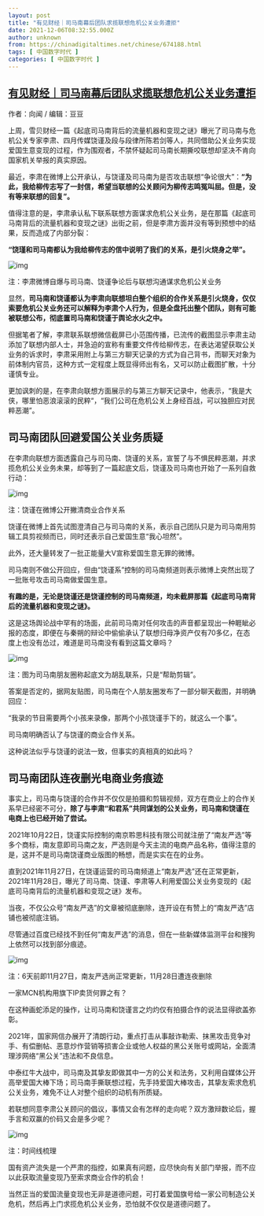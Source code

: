 ```yaml
---
layout: post
title: "有见财经｜司马南幕后团队求揽联想危机公关业务遭拒"
date: 2021-12-06T08:32:55.000Z
author: unknown
from: https://chinadigitaltimes.net/chinese/674188.html
tags: [ 中国数字时代 ]
categories: [ 中国数字时代 ]
---
```

<!--1638779575000-->
[有见财经｜司马南幕后团队求揽联想危机公关业务遭拒](https://chinadigitaltimes.net/chinese/674188.html)
------

<div>
<p><zz>作者：向闻 / 编辑：豆豆</zz></p><p>上周，雪贝财经一篇《起底司马南背后的流量机器和变现之谜》曝光了司马南与危机公关专家李肃、四月传媒饶谨及段与段律所陈若剑等人，共同借助公关业务实现爱国生意变现的过程，作为围观者，不禁怀疑起司马南长期撕咬联想却坚决不肯向国家机关举报的真实原因。</p><p>最近，李肃在微博上公开承认，与饶谨及司马南为是否攻击联想“争论很大”：<strong>“为此，我给柳传志写了一封信，希望当联想的公关顾问为柳传志鸣冤叫屈。但是，没有等来联想的回复”。</strong></p><p>值得注意的是，李肃承认私下联系联想方面谋求危机公关业务，是在那篇《起底司马南背后的流量机器和变现之谜》出街之前，但是李肃方面并没有等到预想中的结果，反而造成了内部分裂：</p><p><strong>“饶瑾和司马南都认为我给柳传志的信中说明了我们的关系，是引火烧身之举”。</strong></p><p><img src="https://chinadigitaltimes.net/chinese/files/2021/12/post-674188-61ad9c4a1fbeb.png" alt="img" /></p><p><ts>注：李肃微博自爆与司马南、饶谨争论后与联想沟通谋求危机公关业务</ts></p><p>显然，<strong>司马南和饶谨都认为李肃向联想坦白整个组织的合作关系是引火烧身，仅仅索要危机公关业务还可以解释为李肃个人行为，但是全盘托出整个团队，则有可能被联想公布，彻底置司马南和饶谨于舆论水火之中。</strong></p><p>但据笔者了解，李肃联系联想微信截屏已小范围传播，已流传的截图显示李肃主动添加了联想内部人士，并急迫的宣称有重要文件传给柳传志，在表达渴望获取公关业务的诉求时，李肃采用附上与第三方聊天记录的方式为自己背书，而聊天对象为前体制内官员，这种方式一定程度上既显得师出有名，又可以防止截图扩散，十分谨慎专业。</p><p>更加讽刺的是，在李肃向联想方面展示的与第三方聊天记录中，他表示，“我是大侠，哪里怕恶浪滚滚的民粹“，“我们公司在危机公关上身经百战，可以独胆应对民粹恶潮”。</p><h2><strong>司马南团队回避爱国公关业务质疑</strong></h2><p>在李肃向联想方面透露自己与司马南、饶谨的关系，宣誓了与不惧民粹恶潮，并求揽危机公关业务未果，却等到了一篇起底文后，饶谨及司马南也开始了一系列自救行动：</p><p><img src="https://chinadigitaltimes.net/chinese/files/2021/12/post-674188-61ad9c4da00f0.png" alt="img" /></p><p><ts>注：饶谨在微博公开撇清商业合作关系</ts></p><p>饶谨在微博上首先试图澄清自己与司马南的关系，表示自己团队只是为司马南用剪辑工具剪视频而已，同时还表示自己爱国生意“我心坦然”。</p><p>此外，还大量转发了一批正能量大V宣称爱国生意无罪的微博。</p><p>司马南则不做公开回应，但由“饶谨系”控制的司马南频道则表示微博上突然出现了一批账号攻击司马南做爱国生意。</p><p><strong>有趣的是，无论是饶谨还是饶谨控制的司马南频道，均未截屏那篇《起底司马南背后的流量机器和变现之谜》。</strong></p><p>这是这场舆论战中罕有的场面，此前司马南对任何攻击的声音都呈现出一种睚眦必报的态度，即便在与秦朔的辩论中偷偷承认了联想归母净资产仅有70多亿，在态度上也没有怂过，难道是司马南没有看到这篇文章吗？</p><p><img src="https://chinadigitaltimes.net/chinese/files/2021/12/post-674188-61ad9c4fdac66.png" alt="img" /></p><p><ts>注：图为司马南朋友圈称起底文为胡乱联系，只是“帮助剪辑”。</ts></p><p>答案是否定的，据网友贴图，司马南在个人朋友圈发布了一部分聊天截图，并明确回应：</p><p>“我录的节目需要两个小孩来录像，那两个小孩饶谨手下的，就这么一个事”。</p><p>司马南明确否认了与饶谨的商业合作关系。</p><p>这种说法似乎与饶谨的说法一致，但事实的真相真的如此吗？</p><h2><strong>司马南团队连夜删光电商业务痕迹</strong></h2><p>事实上，司马南与饶谨的合作并不仅仅是拍摄和剪辑视频，双方在商业上的合作关系早已经密不可分，<strong>除了与李肃“和君系”共同谋划的公关业务，司马南和饶谨在电商上也已经开始了尝试。</strong></p><p>2021年10月22日，饶谨实际控制的南京聆思科技有限公司就注册了“南友严选”等多个商标，南友意即司马南之友，严选则是今天主流的电商产品名称，值得注意的是，这并不是司马南饶谨商业版图的畅想，而是实实在在的业务。</p><p>直到2021年11月27日，在饶谨运营的司马南频道上“南友严选”还在正常更新，2021年11月28日，曝光了司马南、饶谨、李肃等人利用爱国公关业务变现的《起底司马南背后的流量机器和变现之谜》发布。</p><p>当夜，不仅公众号“南友严选”的文章被彻底删除，连开设在有赞上的“南友严选”店铺也被彻底注销。</p><p>尽管通过百度已经找不到任何“南友严选”的消息，但在一些新媒体监测平台和搜狗上依然可以找到部分痕迹。</p><p><img src="https://chinadigitaltimes.net/chinese/files/2021/12/post-674188-61ad9c53b1eaa.png" alt="img" /></p><p><ts>注：6天前即11月27日，南友严选尚正常更新，11月28日遭连夜删除</ts></p><p>一家MCN机构用旗下IP卖货何罪之有？</p><p>在这种画蛇添足的操作，让司马南和饶谨言之灼灼仅有拍摄合作的说法显得欲盖弥彰。</p><p>2021年，国家网信办展开了清朗行动，重点打击从事敲诈勒索、抹黑攻击竞争对手、有偿删帖、恶意炒作营销等损害企业或他人权益的黑公关账号或网站，全面清理涉网络“黑公关”违法和不良信息。</p><p>中泰红牛大战中，司马南及其挚友即做其中一方的公关和法务，又利用自媒体公开高举爱国大棒下场；司马南手撕联想过程，先手持爱国大棒攻击，其挚友索求危机公关业务，难免不让人对整个组织的动机有所质疑。</p><p>若联想同意李肃公关顾问的倡议，事情又会有怎样的走向呢？双方激辩数论后，握手言和双赢的价码又会是多少呢？</p><p><img src="https://chinadigitaltimes.net/chinese/files/2021/12/post-674188-61ad9c56430fb.png" alt="img" /></p><p><ts>注：时间线梳理</ts></p><p>国有资产流失是一个严肃的指控，如果真有问题，应尽快向有关部门举报，而不应以此获取流量变现乃至索求商业合作的机会！</p><p>当然正当的爱国流量变现也无非是道德问题，可打着爱国旗号给一家公司制造公关危机，然后再上门求揽危机公关业务，恐怕就不仅仅是道德问题了。</p>
</div>
